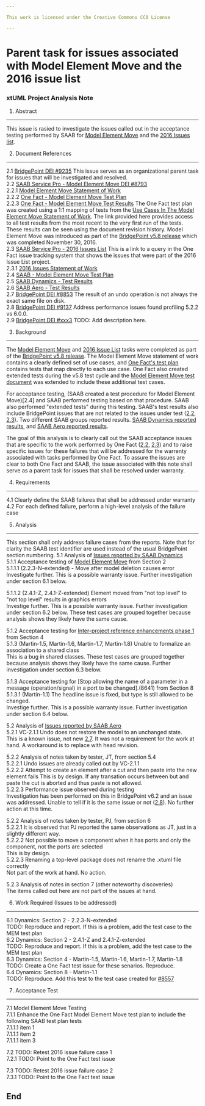 ```yaml
---

This work is licensed under the Creative Commons CC0 License

---
```


# Parent task for issues associated with Model Element Move and the 2016 issue list
### xtUML Project Analysis Note

1. Abstract
-----------
This issue is rasied to investigate the issues called out in the acceptance testing performed 
by SAAB for [Model Element Move](2.2) and the [2016 Issues list](2.3).  

2. Document References
----------------------
<a id="2.1"></a>2.1 [BridgePoint DEI #9235](https://support.onefact.net/issues/9235) 
This issue serves as an organizational parent task for issues that will be investigated and resolved.  
<a id="2.2"></a>2.2 [SAAB Service Pro - Model Element Move DEI #8793](https://support.onefact.net/issues/8793)  
<a id="2.2.1"></a>2.2.1 [Model Element Move Statement of Work](https://docs.google.com/document/d/1_T4H7StO-VM8zfIFjr-V7VwUQMXML1c7nFJJofU0vGs/edit#)  
<a id="2.2.2"></a>2.2.2 [One Fact - Model Element Move Test Plan](https://github.com/xtuml/bridgepoint/blob/master/doc-bridgepoint/notes/8458_model_element_move_tests/8458_Model_Element_Move_Tests.dnt.md)  
<a id="2.2.3"></a>2.2.3 [One Fact - Model Element Move Test Results](https://docs.google.com/spreadsheets/d/1eJmEWtx3EDawwCslxL2MfvaqoJm8JawFnoCTLPuX9SM/edit#gid=1793892663) 
The One Fact test plan was created using a 1:1 mapping of tests from the [Use Cases In The 
Model Element Move Statement of Work](https://docs.google.com/document/d/1_T4H7StO-VM8zfIFjr-V7VwUQMXML1c7nFJJofU0vGs/edit#heading=h.bs05sw301j79). The link provided here provides access to all test results from the 
most recent to the very first run of the tests. These results can be seen using the document revision history. Model Element Move was introduced as part of the [BridgePoint v5.8 release](https://support.onefact.net/versions/14) which was completed November 30, 2016.  
<a id="2.3"></a>2.3 [SAAB Service Pro - 2016 Issues List](https://support.onefact.net/projects/service-pro-saab/issues?utf8=%E2%9C%93&set_filter=1&f%5B%5D=status_id&op%5Bstatus_id%5D=*&f%5B%5D=cf_16&op%5Bcf_16%5D=%3D&v%5Bcf_16%5D%5B%5D=SAAB+2016+List+%28%238505%29&f%5B%5D=fixed_version_id&op%5Bfixed_version_id%5D=%3D&v%5Bfixed_version_id%5D%5B%5D=14&f%5B%5D=&c%5B%5D=project&c%5B%5D=status&c%5B%5D=subject&c%5B%5D=fixed_version&c%5B%5D=due_date&c%5B%5D=cf_14&c%5B%5D=cf_16&group_by=&t%5B%5D=) 
This is a link to a query in the One Fact issue tracking system that shows the issues that were part of the 2016 Issue List project.  
<a id="2.3.1"></a>2.3.1 [2016 Issues Statement of Work](https://docs.google.com/document/d/1li2mQ-CVW0z5fm0qz6Bxw-zvalL1kPBc6sCgLQc9G8Y/edit)  
<a id="2.4"></a>2.4 [SAAB - Model Element Move Test Plan](https://docs.google.com/document/d/1WsYH0_gSdhurP3-jo3oG_w6itWMGnhZ99RcurpJVv44/edit)  
<a id="2.5"></a>2.5 [SAAB Dynamics - Test Results](https://docs.google.com/document/d/16YCPUdr2TZVdi92cRvLzog9Nw_UIsI99yheMr9u1HlA/edit)  
<a id="2.6"></a>2.6 [SAAB Aero - Test Results](https://docs.google.com/document/d/1AzbJy9dVS2VSmNdBQ4RCtrn3vy21NYwBOEzTq6vdM-I/edit)  
<a id="2.7"></a>2.7 [BridgePoint DEI #8853](https://support.onefact.net/issues/8853) The result of an undo operation is not always the exact same file on disk.     
<a id="2.8"></a>2.8 [BridgePoint DEI #9137](https://support.onefact.net/issues/9137) Address performance issues found profiling 5.2.2 vs 6.0.0.  
<a id="2.9"></a>2.9 [BridgePoint DEI #xxx3](https://support.onefact.net/issues/xxx3) TODO: Add description here.  

3. Background
-------------
The [Model Element Move](2.2) and [2016 Issue List](2.3) tasks were completed as part of the 
[BridgePoint v5.8 release](https://support.onefact.net/versions/14). The Model Element Move statement of work contains a clearly defined set of use cases, and [One Fact's test plan](2.2.2) contains tests that map directly to each use case. One Fact also created extended tests during the v5.8 test cycle and the [Model Element Move test document](https://docs.google.com/document/d/1WsYH0_gSdhurP3-jo3oG_w6itWMGnhZ99RcurpJVv44/edit) was extended to include these additional test cases.  

For acceptance testing, (SAAB created a test procedure for Model Element Move)[2.4] and SAAB performed testing based on that procedure. SAAB also performed "extended tests" during this testing.  SAAB's test results also include BridgePoint issues that are not related to the issues under test ([2.2](2.2), [2.3](2.3)). Two different SAAB groups reported results. 
[SAAB Dynamics reported results](2.5), and [SAAB Aero reported results](2.6).  

The goal of this analysis is to clearly call out the SAAB acceptance issues that are specific to the work performed by One Fact ([2.2](2.2), [2.3](2.3)) and to raise specific issues for these failures that will be addressed for the warrenty associated with tasks performed by One Fact.  To assure the issues are clear to both One Fact and SAAB, the issue associated with this note shall serve as a parent task for issues that shall be resolved under warranty.  

4. Requirements
---------------
4.1 Clearly define the SAAB failures that shall be addressed under warranty  
4.2 For each defined failure, perform a high-level analysis of the failure case  

5. Analysis
-----------
This section shall only address failure cases from the reports. Note that for clarity the SAAB test identifier are used instead of the usual BridgePoint section numbering.
5.1 Analysis of [Issues reported by SAAB Dynamics](2.5)  
5.1.1 Acceptance testing of [Model Element Move](https://support.onefact.net/issues/8793) from Section 2  
5.1.1.1 (2.2.3-N-extended)  - Move after model deletion causes error  
Investigate further. This is a possible warranty issue.  Further investigation under section 6.1 below.  

5.1.1.2 (2.4.1-Z, 2.4.1-Z-extended) Element moved from "not top level" to "not top level" results in graphics errors  
Investige further. This is a possible warranty issue.  Further investigation under section 6.2 below. These test cases are 
grouped together because analysis shows they likely have the same cause.  

5.1.2 Acceptance testing for [Inter-project reference enhancements phase 1](https://support.onefact.net/issues/8557) from Section 4  
5.1.3 (Martin-1.5, Martin-1.6, Martin-1.7, Martin-1.8) Unable to formalize an association to a shared class  
This is a bug in shared classes.  These test cases are grouped together because analysis shows they likely have the same cause. Further investigation under section 6.3 below.

5.1.3 Acceptance testing for [Stop allowing the name of a parameter in a message (operation/signal) in a port to be changed].(8641) from Section 8  
5.1.3.1 (Martin-1.1) The headline issue is fixed, but type is still allowed to be changed.  
Investige further. This is a possible warranty issue.  Further investigation under section 6.4 below.  


5.2 Analysis of [Issues reported by SAAB Aero](2.6)  
5.2.1 VC-2.1.1  Undo does not restore the model to an unchanged state.  
This is a known issue, not new [2.7](2.7). It was not a requirement for the work at hand. A workaround is to replace with head revision.  

5.2.2 Analysis of notes taken by tester, JT, from section 5.4  
5.2.2.1 Undo issues are already called out by VC-2.1.1  
5.2.2.2 Attempt to create an element after a cut and then paste into the new element fails
This is by design. If any transation occurs between but and paste the cut is aborted and thus paste is not allowed.    
5.2.2.3 Performance issue observed during testing  
Investigation has been performed on this in BridgePoint v6.2 and an issue was addressed. Unable to tell if it is the same issue or not ([2.8](2.8)). No further action at this time.  

5.2.2 Analysis of notes taken by tester, PJ, from section 6  
5.2.2.1 It is observed that PJ reported the same observations as JT, just in a slightly different way.  
5.2.2.2 Not possible to move a component when it has ports and only the component, not the ports are selected  
This is by design.  
5.2.2.3 Renaming a top-level package does not rename the .xtuml file correctly  
Not part of the work at hand. No action.  

5.2.3 Analysis of notes in section 7 (other noteworthy discoveries)  
The items called out here are not part of the issues at hand.  

6. Work Required (Issues to be addressed)
----------------
6.1 Dynamics: Section 2 - 2.2.3-N-extended  
TODO: Reproduce and report. If this is a problem, add the test case to the MEM test plan  
6.2 Dynamics: Section 2 - 2.4.1-Z and 2.4.1-Z-extended  
TODO: Reproduce and report. If this is a problem, add the test case to the MEM test plan  
6.3 Dynamics: Section 4 - Martin-1.5, Martin-1.6, Martin-1.7, Martin-1.8  
TODO: Create a One Fact test issue for these senarios. Reproduce.  
6.4 Dynamics: Section 8 - Martin-1.1  
TODO: Reproduce. Add this test to the test case created for [#8557](https://support.onefact.net/issues/8557)  

7. Acceptance Test
------------------
7.1 Model Element Move Testing  
7.1.1 Enhance the One Fact Model Element Move test plan to include the following SAAB test plan tests  
7.1.1.1 item 1  
7.1.1.1 item 2  
7.1.1.1 item 3  

7.2 TODO: Retest 2016 issue failure case 1  
7.2.1 TODO: Point to the One Fact test issue  

7.3 TODO: Retest 2016 issue failure case 2  
7.3.1 TODO: Point to the One Fact test issue  


End
---
